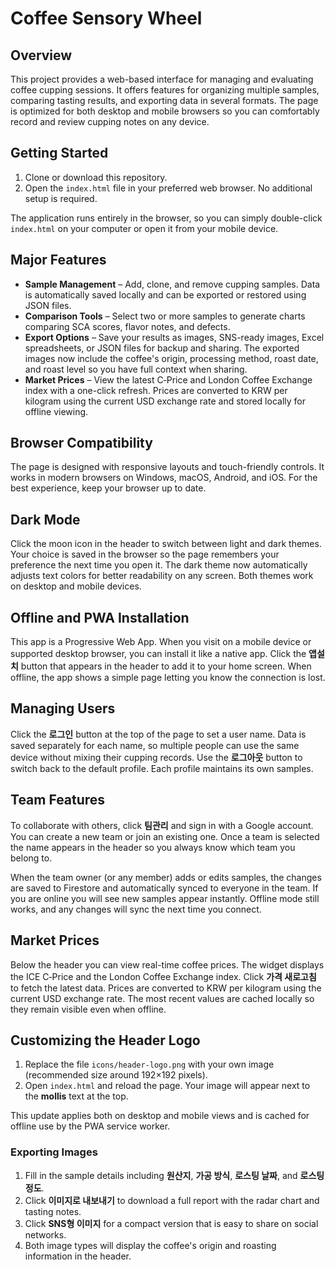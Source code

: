 # Coffee Sensory Wheel

## Overview

This project provides a web-based interface for managing and evaluating coffee cupping sessions. It offers features for organizing multiple samples, comparing tasting results, and exporting data in several formats. The page is optimized for both desktop and mobile browsers so you can comfortably record and review cupping notes on any device.

## Getting Started

1. Clone or download this repository.
2. Open the `index.html` file in your preferred web browser. No additional setup is required.

The application runs entirely in the browser, so you can simply double-click `index.html` on your computer or open it from your mobile device.

## Major Features

- **Sample Management** – Add, clone, and remove cupping samples. Data is automatically saved locally and can be exported or restored using JSON files.
- **Comparison Tools** – Select two or more samples to generate charts comparing SCA scores, flavor notes, and defects.
- **Export Options** – Save your results as images, SNS-ready images, Excel spreadsheets, or JSON files for backup and sharing. The exported images now include the coffee's origin, processing method, roast date, and roast level so you have full context when sharing.
- **Market Prices** – View the latest C‑Price and London Coffee Exchange index with a one-click refresh. Prices are converted to KRW per kilogram using the current USD exchange rate and stored locally for offline viewing.

## Browser Compatibility

The page is designed with responsive layouts and touch-friendly controls. It works in modern browsers on Windows, macOS, Android, and iOS. For the best experience, keep your browser up to date.

## Dark Mode

Click the moon icon in the header to switch between light and dark themes. Your choice is saved in the browser so the page remembers your preference the next time you open it. The dark theme now automatically adjusts text colors for better readability on any screen. Both themes work on desktop and mobile devices.

## Offline and PWA Installation

This app is a Progressive Web App. When you visit on a mobile device or supported desktop browser, you can install it like a native app. Click the **앱설치** button that appears in the header to add it to your home screen. When offline, the app shows a simple page letting you know the connection is lost.

## Managing Users

Click the **로그인** button at the top of the page to set a user name. Data is saved separately for each name, so multiple people can use the same device without mixing their cupping records. Use the **로그아웃** button to switch back to the default profile. Each profile maintains its own samples.

## Team Features

To collaborate with others, click **팀관리** and sign in with a Google account. You can create a new team or join an existing one. Once a team is selected the name appears in the header so you always know which team you belong to.

When the team owner (or any member) adds or edits samples, the changes are saved to Firestore and automatically synced to everyone in the team. If you are online you will see new samples appear instantly. Offline mode still works, and any changes will sync the next time you connect.

## Market Prices

Below the header you can view real-time coffee prices. The widget displays the ICE C‑Price and the London Coffee Exchange index. Click **가격 새로고침** to fetch the latest data. Prices are converted to KRW per kilogram using the current USD exchange rate. The most recent values are cached locally so they remain visible even when offline.

## Customizing the Header Logo

1. Replace the file `icons/header-logo.png` with your own image (recommended size around 192×192 pixels).
2. Open `index.html` and reload the page. Your image will appear next to the **mollis** text at the top.

This update applies both on desktop and mobile views and is cached for offline use by the PWA service worker.

### Exporting Images

1. Fill in the sample details including **원산지**, **가공 방식**, **로스팅 날짜**, and **로스팅 정도**.
2. Click **이미지로 내보내기** to download a full report with the radar chart and tasting notes.
3. Click **SNS형 이미지** for a compact version that is easy to share on social networks.
4. Both image types will display the coffee's origin and roasting information in the header.
